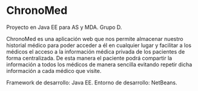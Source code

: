 # ChronoMed
Proyecto en Java EE para AS y MDA. Grupo D.

ChronoMed es una aplicación web que nos permite almacenar nuestro historial médico para poder acceder a él en cualquier lugar y facilitar a los médicos el acceso a la información médica privada de los pacientes de forma centralizada.
De esta manera el paciente podrá compartir la información a todos los médicos de manera sencilla evitando repetir dicha información a cada médico que visite.

Framework de desarrollo: Java EE. 
Entorno de desarrollo: NetBeans.
